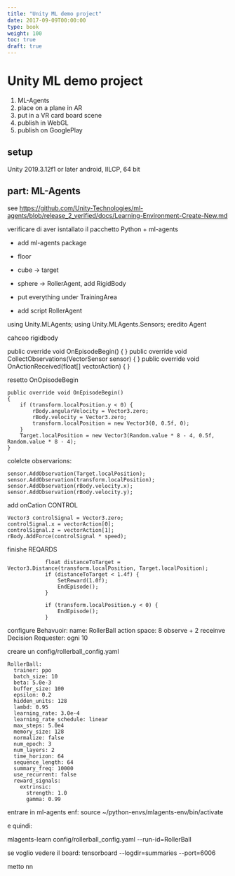 ```yaml
---
title: "Unity ML demo project"
date: 2017-09-09T00:00:00
type: book
weight: 100
toc: true
draft: true
---
```


# Unity ML demo project

1) ML-Agents
2) place on a plane in AR
3) put in a VR card board scene
4) publish in WebGL
5) publish on GooglePlay

## setup
Unity 2019.3.12f1 or later 
android, IILCP, 64 bit

## part: ML-Agents
see https://github.com/Unity-Technologies/ml-agents/blob/release_2_verified/docs/Learning-Environment-Create-New.md

verificare di aver isntallato il pacchetto Python + ml-agents

- add ml-agents package
- floor
- cube -> target
- sphere -> RollerAgent, add RigidBody
- put everything under TrainingArea

- add script RollerAgent

using Unity.MLAgents;
using Unity.MLAgents.Sensors;
eredito Agent

cahceo rigidbody

public override void OnEpisodeBegin() { }
public override void CollectObservations(VectorSensor sensor) { }
public override void OnActionReceived(float[] vectorAction) { }

resetto OnOpisodeBegin

```
public override void OnEpisodeBegin()
{
    if (transform.localPosition.y < 0) {
        rBody.angularVelocity = Vector3.zero;
        rBody.velocity = Vector3.zero;
        transform.localPosition = new Vector3(0, 0.5f, 0);
    }
    Target.localPosition = new Vector3(Random.value * 8 - 4, 0.5f, Random.value * 8 - 4);
}
```


colelcte observarions:

```
sensor.AddObservation(Target.localPosition);
sensor.AddObservation(transform.localPosition);
sensor.AddObservation(rBody.velocity.x);
sensor.AddObservation(rBody.velocity.y);
```

add onCation CONTROL
```
Vector3 controlSignal = Vector3.zero;
controlSignal.x = vectorAction[0];
controlSignal.z = vectorAction[1];
rBody.AddForce(controlSignal * speed);
```

finishe REQARDS

```
            float distanceToTarget = Vector3.Distance(transform.localPosition, Target.localPosition);
            if (distanceToTarget < 1.4f) {
                SetReward(1.0f);
                EndEpisode();
            }

            if (transform.localPosition.y < 0) {
                EndEpisode();
            }
```

configure Behavuoir:
name: RollerBall
action space: 8 observe + 2 receinve
Decision Requester: ogni 10

creare un config/rollerball_config.yaml

```
RollerBall:
  trainer: ppo
  batch_size: 10
  beta: 5.0e-3
  buffer_size: 100
  epsilon: 0.2
  hidden_units: 128
  lambd: 0.95
  learning_rate: 3.0e-4
  learning_rate_schedule: linear
  max_steps: 5.0e4
  memory_size: 128
  normalize: false
  num_epoch: 3
  num_layers: 2
  time_horizon: 64
  sequence_length: 64
  summary_freq: 10000
  use_recurrent: false
  reward_signals:
    extrinsic:
      strength: 1.0
      gamma: 0.99
```

entrare in ml-agents enf: source ~/python-envs/mlagents-env/bin/activate

e quindi: 

mlagents-learn config/rollerball_config.yaml --run-id=RollerBall

se voglio vedere il board: tensorboard --logdir=summaries --port=6006


metto nn

